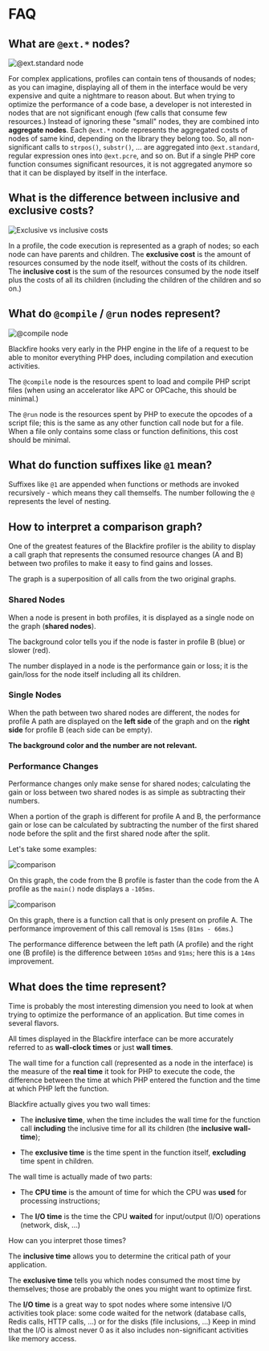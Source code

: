 FAQ
===

What are `@ext.*` nodes?
------------------------

![@ext.standard node](images/faq/ext-standard.png)

For complex applications, profiles can contain tens of thousands of nodes; as
you can imagine, displaying all of them in the interface would be very
expensive and quite a nightmare to reason about. But when trying to optimize
the performance of a code base, a developer is not interested in nodes that are
not significant enough (few calls that consume few resources.) Instead of
ignoring these "small" nodes, they are combined into **aggregate nodes**. Each
`@ext.*` node represents the aggregated costs of nodes of same kind, depending
on the library they belong too. So, all non-significant calls to `strpos()`,
`substr()`, ... are aggregated into `@ext.standard`, regular expression ones
into `@ext.pcre`, and so on. But if a single PHP core function consumes
significant resources, it is not aggregated anymore so that it can be displayed
by itself in the interface.

What is the difference between inclusive and exclusive costs?
-------------------------------------------------------------

![Exclusive vs inclusive costs](images/faq/excl-incl-costs.png)

In a profile, the code execution is represented as a graph of nodes; so each
node can have parents and children. The **exclusive cost** is the amount of
resources consumed by the node itself, without the costs of its children. The
**inclusive cost** is the sum of the resources consumed by the node itself plus
the costs of all its children (including the children of the children and so
on.)

What do `@compile` / `@run` nodes represent?
--------------------------------------------

![@compile node](images/faq/compile-node.png)

Blackfire hooks very early in the PHP engine in the life of a request to be
able to monitor everything PHP does, including compilation and execution
activities.

The `@compile` node is the resources spent to load and compile PHP script files
(when using an accelerator like APC or OPCache, this should be minimal.)

The `@run` node is the resources spent by PHP to execute the opcodes of a
script file; this is the same as any other function call node but for a file.
When a file only contains some class or function definitions, this cost should
be minimal.

What do function suffixes like `@1` mean?
--------------------------------------------

Suffixes like `@1` are appended when functions or methods are invoked recursively - which means they call themselfs.
The number following the `@` represents the level of nesting.

How to interpret a comparison graph?
------------------------------------

One of the greatest features of the Blackfire profiler is the ability to
display a call graph that represents the consumed resource changes (A and B)
between two profiles to make it easy to find gains and losses.

The graph is a superposition of all calls from the two original graphs.

### Shared Nodes

When a node is present in both profiles, it is displayed as a single node on
the graph (**shared nodes**).

The background color tells you if the node is faster in profile B (blue) or
slower (red).

The number displayed in a node is the performance gain or loss; it is the
gain/loss for the node itself including all its children.

### Single Nodes

When the path between two shared nodes are different, the nodes for profile A
path are displayed on the **left side** of the graph and on the **right side**
for profile B (each side can be empty).

**The background color and the number are not relevant.**

### Performance Changes

Performance changes only make sense for shared nodes; calculating the gain or
loss between two shared nodes is as simple as subtracting their numbers.

When a portion of the graph is different for profile A and B, the performance
gain or lose can be calculated by subtracting the number of the first shared
node before the split and the first shared node after the split.

Let's take some examples:

![comparison](images/faq/comparison.png)

On this graph, the code from the B profile is faster than the code from the A
profile as the `main()` node displays a `-105ms`.

![comparison](images/faq/comparison-1.png)

On this graph, there is a function call that is only present on profile A. The
performance improvement of this call removal is `15ms` (`81ms - 66ms`.)

The performance difference between the left path (A profile) and the right one
(B profile) is the difference between `105ms` and `91ms`; here this is a `14ms`
improvement.

What does the time represent?
-----------------------------

Time is probably the most interesting dimension you need to look at when trying
to optimize the performance of an application. But time comes in several
flavors.

All times displayed in the Blackfire interface can be more accurately referred
to as **wall-clock times** or just **wall times**.

The wall time for a function call (represented as a node in the interface) is
the measure of the **real time** it took for PHP to execute the code, the
difference between the time at which PHP entered the function and the time at
which PHP left the function.

Blackfire actually gives you two wall times:

 * The **inclusive time**, when the time includes the wall time for the
   function call **including** the inclusive time for all its children (the
   **inclusive wall-time**);

 * The **exclusive time** is the time spent in the function itself,
   **excluding** time spent in children.

The wall time is actually made of two parts:

 * The **CPU time** is the amount of time for which the CPU was **used** for
   processing instructions;

 * The **I/O time** is the time the CPU **waited** for input/output (I/O)
   operations (network, disk, ...)

How can you interpret those times?

The **inclusive time** allows you to determine the critical path of your
application.

The **exclusive time** tells you which nodes consumed the most time by
themselves; those are probably the ones you might want to optimize first.

The **I/O time** is a great way to spot nodes where some intensive I/O
activities took place: some code waited for the network (database calls, Redis
calls, HTTP calls, ...) or for the disks (file inclusions, ...) Keep in mind
that the I/O is almost never 0 as it also includes non-significant activities
like memory access.
